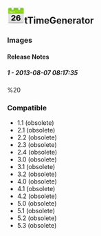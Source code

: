 ## <img src='./logo.jpg' width='40' height='40'>tTimeGenerator

### Images




#### Release Notes

##### 1 - 2013-08-07 08:17:35
%20
### Compatible
 -  1.1 (obsolete)
 -   2.1 (obsolete)
 -   2.2 (obsolete)
 -   2.3 (obsolete)
 -   2.4 (obsolete)
 -   3.0 (obsolete)
 -   3.1 (obsolete)
 -   3.2 (obsolete)
 -   4.0 (obsolete)
 -   4.1 (obsolete)
 -   4.2 (obsolete)
 -   5.0 (obsolete)
 -   5.1 (obsolete)
 -   5.2 (obsolete)
 -   5.3 (obsolete)